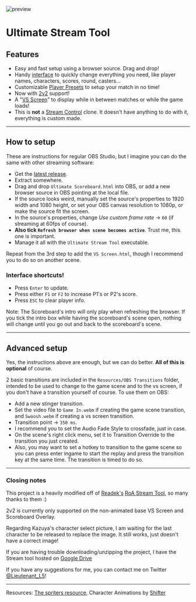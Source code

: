 ![preview](https://i.imgur.com/N4CCAiq.png)
# Ultimate Stream Tool

## Features
- Easy and fast setup using a browser source. Drag and drop!
- Handy [interface](https://i.imgur.com/xB2h476.png) to quickly change everything you need, like player names, characters, scores, round, casters...
- Customizable [Player Presets](https://imgur.com/a/oT8uh5a) to setup your match in no time!
- Now with [2v2](https://imgur.com/a/Ip3Ge3h) support!
- A "[VS Screen](https://imgur.com/OMIo4q3)" to display while in between matches or while the game loads!
- This is **not** a [Stream Control](http://farpnut.net/StreamControl) clone. It doesn't have anything to do with it, everything is custom made.

---

## How to setup
These are instructions for regular OBS Studio, but I imagine you can do the same with other streaming software:
- Get the [latest release](https://github.com/LieutenantL/Ultimate-Stream-Tool).
- Extract somewhere.
- Drag and drop `Ultimate Scoreboard.html` into OBS, or add a new browser source in OBS pointing at the local file.
- If the source looks weird, manually set the source's properties to 1920 width and 1080 height, or set your OBS canvas resolution to 1080p, or make the source fit the screen.
- In the source's properties, change *Use custom frame rate* -> `60` (if streaming at 60fps of course).
- **Also tick `Refresh browser when scene becomes active`**. Trust me, this one is important.
- Manage it all with the `Ultimate Stream Tool` executable.

Repeat from the 3rd step to add the `VS Screen.html`, though I recommend you to do so on another scene.

### Interface shortcuts!
- Press `Enter` to update.
- Press either `F1` or `F2` to increase P1's or P2's score.
- Press `ESC` to clear player info.

Note: The Scoreboard's intro will only play when refreshing the browser. If you tick the intro box while having the scoreboard's scene open, nothing will change until you go out and back to the scoreboard's scene.

---

## Advanced setup
Yes, the instructions above are enough, but we can do better. **All of this is optional** of course.
 
2 basic transitions are included in the `Resources/OBS Transitions` folder, intended to be used to change to the game scene and to the vs screen, if you don't have a transition yourself of course. To use them on OBS:
- Add a new stinger transition.
- Set the video file to `Game In.webm` if creating the game scene transition, and `Swoosh.webm` if creating a vs screen transition.
- Transition point -> `350 ms`.
- I recommend you to set the Audio Fade Style to crossfade, just in case.
- On the scene's right click menu, set it to Transition Override to the transition you just created.
- Also, you may want to set a hotkey to transition to the game scene so you can press enter ingame to start the replay and press the transition key at the same time. The transition is timed to do so.

---

### Closing notes
This project is a heavily modified off of [Readek's](https://twitter.com/Readeku) [RoA Stream Tool](https://github.com/Readek/RoA-Stream-Tool), so many thanks to them :)

2v2 is currently only supported on the non-animated base VS Screen and Scoreboard Overlay.

Regarding Kazuya's character select picture, I am waiting for the last character to be released to replace the image. It still works, just doesn't have a correct image!

If you are having trouble downloading/unzipping the project, I have the Stream tool hosted on [Google Drive](https://drive.google.com/drive/folders/1_6SgIsUcMQdlOSn2ObJpa2k2BJHLk1YI)

If you have any suggestions for me, you can contact me on Twitter [@Lieutenant_L5](https://twitter.com/lieutenant_l5)!

---

Resources: [The spriters resource](https://www.spriters-resource.com/nintendo_switch/supersmashbrosultimate/), Character Animations by [Shifter](https://twitter.com/WayShifter)
